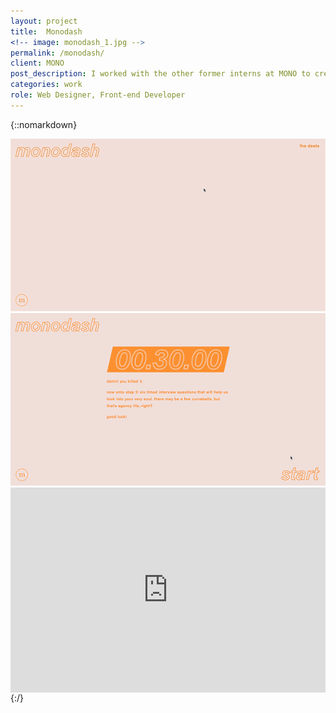 ```yaml
---
layout: project
title:  Monodash
<!-- image: monodash_1.jpg -->
permalink: /monodash/
client: MONO
post_description: I worked with the other former interns at MONO to create the 2018 internship application. We decided that the application process should be about speed. We didn’t want students to sit on their computers for days, chipping away at the same form of questions that every other agency was asking. We didn’t want the “right” answer—we wanted their honest,gut reactions. So, we created a quick program that gave each applicant 30 seconds to answer a non-advertising related question, with 6 questions total. This made it easy for MONO to weed out people trying to give answers that they thought we’d want to hear, and it helped us hire the next crew of summer interns.
categories: work
role: Web Designer, Front-end Developer
---
```

{::nomarkdown}
<div class="project-two-column ">
  <div class="item-image left">
    <img src="/assets/img/monodash_first-animation_doc-no-ui.gif" alt="monodash landing page gif">
  </div>
  <div class="item-image right">
    <img src="/assets/img/monodash/monodash_question_doc-no-ui.gif" alt="monodash questions gif">
  </div>
</div>

<div class="wow fadeIn" style="padding:65% 0 0 0;position:relative;"><iframe src="https://player.vimeo.com/video/299136938?title=0&byline=0&portrait=0" style="position:absolute;top:0;left:0;width:100%;height:100%;" frameborder="0" webkitallowfullscreen mozallowfullscreen allowfullscreen></iframe></div>
<script src="https://player.vimeo.com/api/player.js"></script>
{:/}
